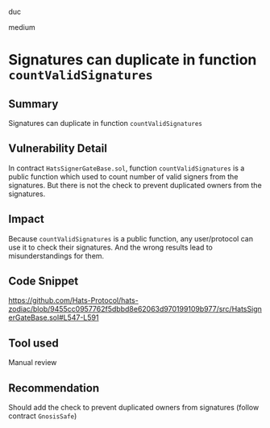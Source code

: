 duc

medium

# Signatures can duplicate in function `countValidSignatures`

## Summary
Signatures can duplicate in function `countValidSignatures`
## Vulnerability Detail
In contract `HatsSignerGateBase.sol`, function `countValidSignatures` is a public function which used to count number of valid signers from the signatures. But there is not the check to prevent duplicated owners from the signatures.
## Impact
Because `countValidSignatures` is a public function, any user/protocol can use it to check their signatures. And the wrong results lead to misunderstandings for them.

## Code Snippet
https://github.com/Hats-Protocol/hats-zodiac/blob/9455cc0957762f5dbbd8e62063d970199109b977/src/HatsSignerGateBase.sol#L547-L591
## Tool used
Manual review

## Recommendation
Should add the check to prevent duplicated owners from signatures (follow contract `GnosisSafe`)